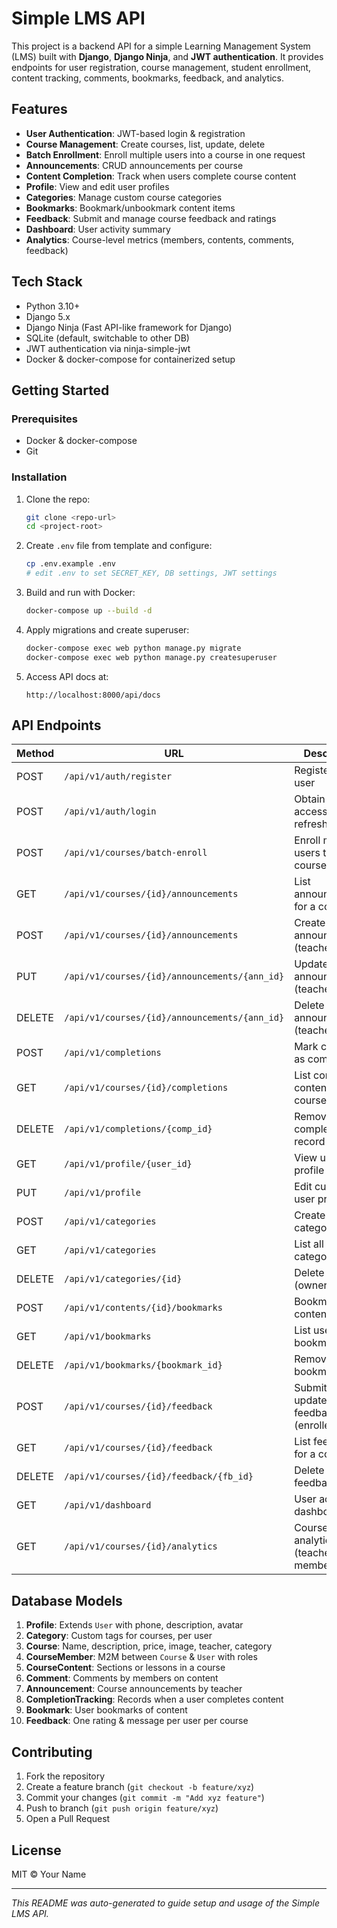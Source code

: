 # Simple LMS API

This project is a backend API for a simple Learning Management System (LMS) built with **Django**, **Django Ninja**, and **JWT authentication**. It provides endpoints for user registration, course management, student enrollment, content tracking, comments, bookmarks, feedback, and analytics.

## Features

* **User Authentication**: JWT-based login & registration
* **Course Management**: Create courses, list, update, delete
* **Batch Enrollment**: Enroll multiple users into a course in one request
* **Announcements**: CRUD announcements per course
* **Content Completion**: Track when users complete course content
* **Profile**: View and edit user profiles
* **Categories**: Manage custom course categories
* **Bookmarks**: Bookmark/unbookmark content items
* **Feedback**: Submit and manage course feedback and ratings
* **Dashboard**: User activity summary
* **Analytics**: Course-level metrics (members, contents, comments, feedback)

## Tech Stack

* Python 3.10+
* Django 5.x
* Django Ninja (Fast API-like framework for Django)
* SQLite (default, switchable to other DB)
* JWT authentication via ninja-simple-jwt
* Docker & docker-compose for containerized setup

## Getting Started

### Prerequisites

* Docker & docker-compose
* Git

### Installation

1. Clone the repo:

   ```bash
   git clone <repo-url>
   cd <project-root>
   ```
2. Create `.env` file from template and configure:

   ```bash
   cp .env.example .env
   # edit .env to set SECRET_KEY, DB settings, JWT settings
   ```
3. Build and run with Docker:

   ```bash
   docker-compose up --build -d
   ```
4. Apply migrations and create superuser:

   ```bash
   docker-compose exec web python manage.py migrate
   docker-compose exec web python manage.py createsuperuser
   ```
5. Access API docs at:

   ```
   http://localhost:8000/api/docs
   ```

## API Endpoints

| Method | URL                                           | Description                          |
| ------ | --------------------------------------------- | ------------------------------------ |
| POST   | `/api/v1/auth/register`                       | Register a new user                  |
| POST   | `/api/v1/auth/login`                          | Obtain JWT access & refresh tokens   |
| POST   | `/api/v1/courses/batch-enroll`                | Enroll multiple users to a course    |
| GET    | `/api/v1/courses/{id}/announcements`          | List announcements for a course      |
| POST   | `/api/v1/courses/{id}/announcements`          | Create announcement (teacher only)   |
| PUT    | `/api/v1/courses/{id}/announcements/{ann_id}` | Update announcement (teacher)        |
| DELETE | `/api/v1/courses/{id}/announcements/{ann_id}` | Delete announcement (teacher)        |
| POST   | `/api/v1/completions`                         | Mark content as completed            |
| GET    | `/api/v1/courses/{id}/completions`            | List completed content for a course  |
| DELETE | `/api/v1/completions/{comp_id}`               | Remove a completion record           |
| GET    | `/api/v1/profile/{user_id}`                   | View user profile                    |
| PUT    | `/api/v1/profile`                             | Edit current user profile            |
| POST   | `/api/v1/categories`                          | Create a new category                |
| GET    | `/api/v1/categories`                          | List all categories                  |
| DELETE | `/api/v1/categories/{id}`                     | Delete category (owner only)         |
| POST   | `/api/v1/contents/{id}/bookmarks`             | Bookmark a content item              |
| GET    | `/api/v1/bookmarks`                           | List user bookmarks                  |
| DELETE | `/api/v1/bookmarks/{bookmark_id}`             | Remove bookmark                      |
| POST   | `/api/v1/courses/{id}/feedback`               | Submit or update feedback (enrolled) |
| GET    | `/api/v1/courses/{id}/feedback`               | List feedback for a course           |
| DELETE | `/api/v1/courses/{id}/feedback/{fb_id}`       | Delete a feedback entry              |
| GET    | `/api/v1/dashboard`                           | User activity dashboard              |
| GET    | `/api/v1/courses/{id}/analytics`              | Course analytics (teacher or member) |

## Database Models

1. **Profile**: Extends `User` with phone, description, avatar
2. **Category**: Custom tags for courses, per user
3. **Course**: Name, description, price, image, teacher, category
4. **CourseMember**: M2M between `Course` & `User` with roles
5. **CourseContent**: Sections or lessons in a course
6. **Comment**: Comments by members on content
7. **Announcement**: Course announcements by teacher
8. **CompletionTracking**: Records when a user completes content
9. **Bookmark**: User bookmarks of content
10. **Feedback**: One rating & message per user per course

## Contributing

1. Fork the repository
2. Create a feature branch (`git checkout -b feature/xyz`)
3. Commit your changes (`git commit -m "Add xyz feature"`)
4. Push to branch (`git push origin feature/xyz`)
5. Open a Pull Request

## License

MIT © Your Name

---

*This README was auto-generated to guide setup and usage of the Simple LMS API.*
